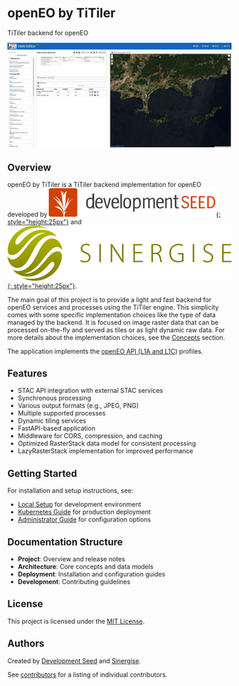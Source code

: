 # openEO by TiTiler

TiTiler backend for openEO

![TiTiler OpenEO](img/image.png)

## Overview

openEO by TiTiler is a TiTiler backend implementation for openEO developed by [![Development Seed](img/ds-logo-hor.svg){: style="height:25px"}](https://developmentseed.org/) and [![Sinergise](img/sinergise-logo.png){: style="height:25px"}](https://www.sinergise.com/).

The main goal of this project is to provide a light and fast backend for openEO services and processes using the TiTiler engine.
This simplicity comes with some specific implementation choices like the type of data managed by the backend.
It is focused on image raster data that can be processed on-the-fly and served as tiles or as light dynamic raw data.
For more details about the implementation choices, see the [Concepts](concepts.md) section.

The application implements the [openEO API (L1A and L1C)](https://openeo.org/documentation/1.0/developers/profiles/api.html#api-profiles) profiles.

## Features

- STAC API integration with external STAC services
- Synchronous processing
- Various output formats (e.g., JPEG, PNG)
- Multiple supported processes
- Dynamic tiling services
- FastAPI-based application
- Middleware for CORS, compression, and caching
- Optimized RasterStack data model for consistent processing
- LazyRasterStack implementation for improved performance

## Getting Started

For installation and setup instructions, see:
- [Local Setup](local-setup.md) for development environment
- [Kubernetes Guide](kubernetes.md) for production deployment
- [Administrator Guide](admin-guide.md) for configuration options

## Documentation Structure

- **Project**: Overview and release notes
- **Architecture**: Core concepts and data models
- **Deployment**: Installation and configuration guides
- **Development**: Contributing guidelines

## License

This project is licensed under the [MIT License](https://github.com/sentinel-hub/titiler-openeo/blob/main/LICENSE).

## Authors

Created by [Development Seed](https://developmentseed.org/) and [Sinergise](https://www.sinergise.com/).

See [contributors](https://github.com/sentinel-hub/titiler-openeo/graphs/contributors) for a listing of individual contributors.
